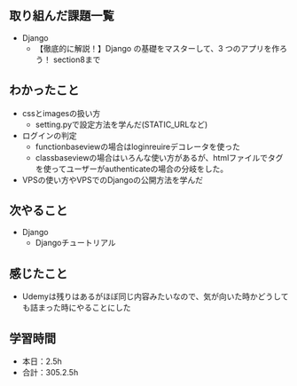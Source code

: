 ## 取り組んだ課題一覧
- Django
    - 【徹底的に解説！】Django の基礎をマスターして、3 つのアプリを作ろう！ section8まで

## わかったこと
- cssとimagesの扱い方
    - setting.pyで設定方法を学んだ(STATIC_URLなど)
- ログインの判定
    - functionbaseviewの場合はloginreuireデコレータを使った
    - classbaseviewの場合はいろんな使い方があるが、htmlファイルでタグを使ってユーザーがauthenticateの場合の分岐をした。
- VPSの使い方やVPSでのDjangoの公開方法を学んだ

## 次やること
- Django
    - Djangoチュートリアル

## 感じたこと
- Udemyは残りはあるがほぼ同じ内容みたいなので、気が向いた時かどうしても詰まった時にやることにした                                                                                                                                                                                                                                                                                                                                                                                                                                                                                                         
                                                                                             
                                    
## 学習時間
- 本日：2.5h
- 合計：305.2.5h